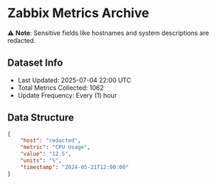 # Zabbix Metrics Archive

⚠️ **Note**: Sensitive fields like hostnames and system descriptions are redacted.

## Dataset Info
- Last Updated: 2025-07-04 22:00 UTC
- Total Metrics Collected: 1062
- Update Frequency: Every (1) hour

## Data Structure
```json
{
    "host": "redacted",
    "metric": "CPU Usage",
    "value": "12.5",
    "units": "%",
    "timestamp": "2024-05-21T12:00:00"
}
```
